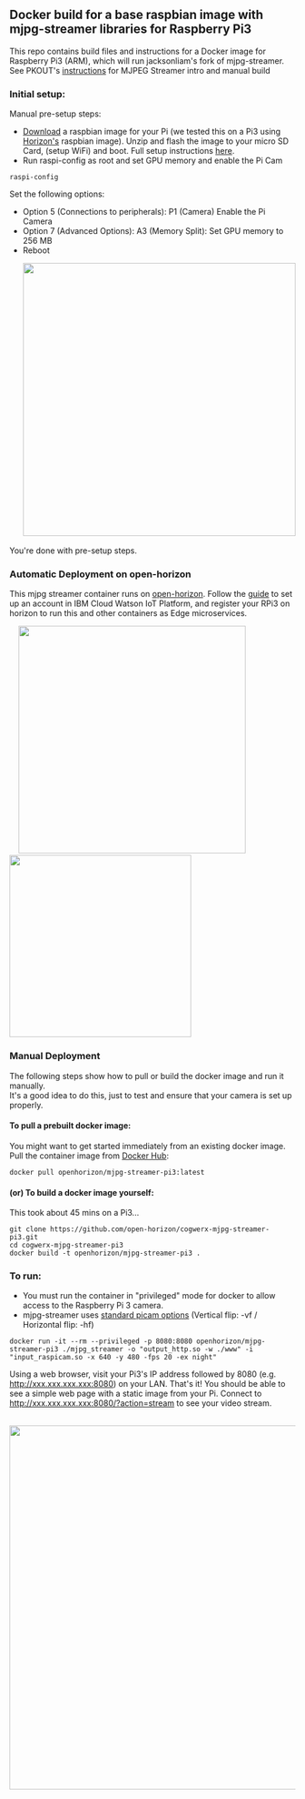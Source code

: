 ## Docker build for a base raspbian image with mjpg-streamer libraries for Raspberry Pi3

This repo contains build files and instructions for a Docker image for Raspberry Pi3 (ARM), which will run jacksonliam's fork of mjpg-streamer. 
See PKOUT's [instructions](http://petrkout.com/electronics/low-latency-0-4-s-video-streaming-from-raspberry-pi-mjpeg-streamer-opencv/) for MJPEG Streamer intro and manual build

### Initial setup:

Manual pre-setup steps:
* [Download](https://bluehorizon.network/documentation/disclaimer) a raspbian image for your Pi (we tested this on a Pi3 using [Horizon's](https://bluehorizon.network/) raspbian image). Unzip and flash the image to your micro SD Card, (setup WiFi) and boot. Full setup instructions [here](https://bluehorizon.network/documentation/adding-your-device).
* Run raspi-config as root and set GPU memory and enable the Pi Cam

```
raspi-config
```
Set the following options:
  * Option 5 (Connections to peripherals): P1 (Camera) Enable the Pi Camera
  * Option 7 (Advanced Options): A3 (Memory Split): Set GPU memory to 256 MB
  * Reboot

&nbsp; &nbsp; &nbsp; <img src="https://user-images.githubusercontent.com/16260619/37161848-a253e6be-22a8-11e8-9e1b-73509ae8c4dd.png" width="480" />


You're done with pre-setup steps.

### Automatic Deployment on open-horizon
This mjpg streamer container runs on [open-horizon](https://github.com/open-horizon/examples/tree/pi3-streamer/edge/services/pi3_streamer). Follow the [guide](https://github.com/open-horizon/examples/blob/master/edge/doc/Edge-Quick-Start-Guide.md) to set up an account in IBM Cloud Watson IoT Platform, and register your RPi3 on horizon to run this and other containers as Edge microservices. 

&nbsp; &nbsp; <img src="https://user-images.githubusercontent.com/16260619/37162344-dd30136a-22a9-11e8-8a7a-804ec2a9a603.png" width="400" /> &nbsp; &nbsp; &nbsp; <img src="https://user-images.githubusercontent.com/16260619/37161742-5fefa75e-22a8-11e8-9213-dace6a8dbd97.png" width="320" />



### Manual Deployment  
The following steps show how to pull or build the docker image and run it manually.  
It's a good idea to do this, just to test and ensure that your camera is set up properly.

#### To pull a prebuilt docker image:  
You might want to get started immediately from an existing docker image. Pull the container image from [Docker Hub](https://hub.docker.com/r/openhorizon/mjpg-streamer-pi3/):  
```
docker pull openhorizon/mjpg-streamer-pi3:latest
```

#### (or) To build a docker image yourself:  
This took about 45 mins on a Pi3...  

```
git clone https://github.com/open-horizon/cogwerx-mjpg-streamer-pi3.git
cd cogwerx-mjpg-streamer-pi3
docker build -t openhorizon/mjpg-streamer-pi3 .
```

### To run:  
* You must run the container in "privileged" mode for docker to allow access to the Raspberry Pi 3 camera.
* mjpg-streamer uses [standard picam options](https://www.raspberrypi.org/documentation/usage/camera/) (Vertical flip: -vf / Horizontal flip: -hf)

```
docker run -it --rm --privileged -p 8080:8080 openhorizon/mjpg-streamer-pi3 ./mjpg_streamer -o "output_http.so -w ./www" -i "input_raspicam.so -x 640 -y 480 -fps 20 -ex night"
```  
Using a web browser, visit your Pi3's IP address followed by 8080 (e.g. http://xxx.xxx.xxx.xxx:8080) on your LAN.
That's it! You should be able to see a simple web page with a static image from your Pi.  Connect to http://xxx.xxx.xxx.xxx:8080/?action=stream to see your video stream.

&nbsp; &nbsp; &nbsp; <img src="https://user-images.githubusercontent.com/16260619/37161339-3ccba3aa-22a7-11e8-8938-516ce59d5f2d.png" width="640" />
